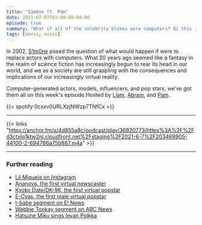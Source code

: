 ```yaml
---
title: "S1m0ne ft. Pam"
date: 2021-07-07T01:00:00-04:00
episode: true
summary: "What if all of the celebrity blokes were computers? Oi this is just like Black Mirror innit!"
tags: [movie, music]
---
```


In 2002, [S1m0ne](https://letterboxd.com/film/s1m0ne/) posed the question of what would happen if were to replace actors with  computers. What 20 years ago seemed like a fantasy in the realm of  science fiction has increasingly begun to rear its head in our world,  and we as a society are still grappling with the consequences and  implications of our increasingly virtual reality.

Computer-generated actors, models, influencers, and pop stars, we’ve got them all on this week's episode.Hosted by [Liam](https://twitter.com/LegoRacers2), [Abram](https://twitter.com/abnormcore), and [Pam](https://twitter.com/buzzfeedjenny).

{{< spotify 0cxxv0URLXzjNWzp7TNfCx >}}

---

{{< links "https://anchor.fm/s/4d855a8c/podcast/play/36820773/https%3A%2F%2Fd3ctxlq1ktw2nl.cloudfront.net%2Fstaging%2F2021-6-7%2F203469905-44100-2-694766a75b887.m4a" >}}

---

### Further reading

- [Lil Miquela on Instagram](https://www.instagram.com/lilmiquela/)
- [Ananova, the first virtual newscaster](https://www.youtube.com/watch?v=ek-g5A0YTkw)
- [Kyoko Date/DK-96, the first virtual popstar](https://www.youtube.com/watch?v=PhfsZ66tEFY)
- [E-Cyas, the first male virtual popstar](https://www.youtube.com/watch?v=ysB1HfJNf_M)
- [t-babe segment on E! News](https://www.youtube.com/watch?v=X8SKLLve2Gc)
- [Webbie Tookay segment on ABC News](https://www.youtube.com/watch?v=yA3-oPiEGw4)
- [Hatsune Miku sings Ievan Polkka](https://www.youtube.com/watch?v=jrgO_9ey53M)